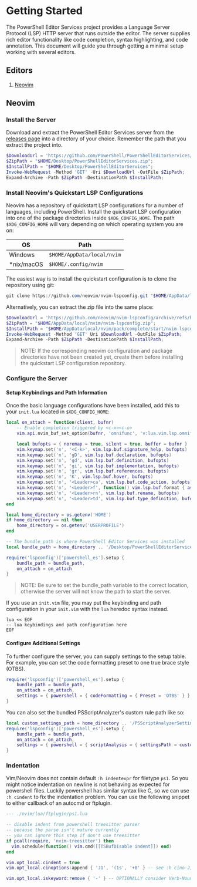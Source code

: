 # Getting Started
The PowerShell Editor Services project provides a Language Server Protocol (LSP)
HTTP server that runs outside the editor.  The server supplies rich editor
functionality like code completion, syntax highlighting, and code annotation.
This document will guide you through getting a minimal setup working with
several editors.

## Editors
1. [Neovim](#neovim)

## Neovim

### Install the Server
Download and extract the PowerShell Editor Services server from the
[releases page](https://github.com/PowerShell/PowerShellEditorServices/releases)
into a directory of your choice.  Remember the path that you extract the
project into.
```powershell
$DownloadUrl = 'https://github.com/PowerShell/PowerShellEditorServices/releases/latest/download/PowerShellEditorServices.zip';
$ZipPath = "$HOME/Desktop/PowerShellEditorServices.zip";
$InstallPath = "$HOME/Desktop/PowerShellEditorServices";
Invoke-WebRequest -Method 'GET' -Uri $DownloadUrl -OutFile $ZipPath;
Expand-Archive -Path $ZipPath -DestinationPath $InstallPath;
```

### Install Neovim's Quickstart LSP Configurations
Neovim has a repository of quickstart LSP configurations for a number of
languages, including PowerShell.  Install the quickstart LSP configuration into
one of the package directories inside `$XDG_CONFIG_HOME`.  The path
`$XDG_CONFIG_HOME` will vary depending on which operating system you are on:

| OS         | Path                       |
| ---------- | -------------------------- |
| Windows    | `$HOME/AppData/local/nvim` |
| *nix/macOS | `$HOME/.config/nvim`       |

The easiest way is to install the quickstart configuration is to clone the
repository using git:
```powershell
git clone https://github.com/neovim/nvim-lspconfig.git "$HOME/AppData/local/nvim/pack/complete/start/nvim-lspconfig"
```

Alternatively, you can extract the zip file into the same place:
```powershell
$DownloadUrl = 'https://github.com/neovim/nvim-lspconfig/archive/refs/heads/master.zip';
$ZipPath = "$HOME/AppData/local/nvim/nvim-lspconfig.zip";
$InstallPath = "$HOME/AppData/local/nvim/pack/complete/start/nvim-lspconfig";
Invoke-WebRequest -Method 'GET' Uri $DownloadUrl -OutFile $ZipPath;
Expand-Archive -Path $ZipPath -DestinationPath $InstallPath;
```

> NOTE: If the corresponding neovim configuration and package directories have
> not been created yet, create them before installing the quickstart LSP
> configuration repository.

### Configure the Server

#### Setup Keybindings and Path Information
Once the basic language configurations have been installed, add this to your
`init.lua` located in `$XDG_CONFIG_HOME`:
```lua
local on_attach = function(client, bufnr)
	-- Enable completion triggered by <c-x><c-o>
	vim.api.nvim_buf_set_option(bufnr, 'omnifunc', 'v:lua.vim.lsp.omnifunc')

	local bufopts = { noremap = true, silent = true, buffer = bufnr }
	vim.keymap.set('n', '<C-k>', vim.lsp.buf.signature_help, bufopts)
	vim.keymap.set('n', 'gD', vim.lsp.buf.declaration, bufopts)
	vim.keymap.set('n', 'gd', vim.lsp.buf.definition, bufopts)
	vim.keymap.set('n', 'gi', vim.lsp.buf.implementation, bufopts)
	vim.keymap.set('n', 'gr', vim.lsp.buf.references, bufopts)
	vim.keymap.set('n', 'K', vim.lsp.buf.hover, bufopts)
	vim.keymap.set('n', '<Leader>ca', vim.lsp.buf.code_action, bufopts)
	vim.keymap.set('n', '<Leader>f', function() vim.lsp.buf.format { async = true } end, bufopts)
	vim.keymap.set('n', '<Leader>rn', vim.lsp.buf.rename, bufopts)
	vim.keymap.set('n', '<Leader>td', vim.lsp.buf.type_definition, bufopts)
end

local home_directory = os.getenv('HOME')
if home_directory == nil then
    home_directory = os.getenv('USERPROFILE')
end

-- The bundle_path is where PowerShell Editor Services was installed
local bundle_path = home_directory .. '/Desktop/PowerShellEditorServices'

require('lspconfig')['powershell_es'].setup {
	bundle_path = bundle_path,
	on_attach = on_attach
}
```

> NOTE: Be sure to set the bundle_path variable to the correct location,
> otherwise the server will not know the path to start the server.

If you use an `init.vim` file, you may put the keybinding and path configuration
in your `init.vim` with the `lua` heredoc syntax instead.
```vim
lua << EOF
-- lua keybindings and path configuration here
EOF
```

#### Configure Additional Settings
To further configure the server, you can supply settings to the setup table.
For example, you can set the code formatting preset to one true brace style
(OTBS).
```lua
require('lspconfig')['powershell_es'].setup {
	bundle_path = bundle_path,
	on_attach = on_attach,
	settings = { powershell = { codeFormatting = { Preset = 'OTBS' } } }
}
```

You can also set the bundled PSScriptAnalyzer's custom rule path like so:
```lua
local custom_settings_path = home_directory .. '/PSScriptAnalyzerSettings.psd1'
require('lspconfig')['powershell_es'].setup {
	bundle_path = bundle_path,
	on_attach = on_attach,
	settings = { powershell = { scriptAnalysis = { settingsPath = custom_settings_path } } }
}
```

### Indentation

Vim/Neovim does not contain default `:h indentexpr` for filetype `ps1`.
So you might notice indentation on newline is not behaving as expected for powershell files.
Luckily powershell has similar syntax like C, so we can use `:h cindent` to fix the indentation problem.
You can use the following snippet to either callback of an autocmd or ftplugin.

```lua
--- ./nvim/lua/ftplugin/ps1.lua

-- disable indent from powershell treesitter parser
-- because the parse isn't mature currently
-- you can ignore this step if don't use treesitter
if pcall(require, 'nvim-treesitter') then
  vim.schedule(function() vim.cmd([[TSBufDisable indent]]) end)
end

vim.opt_local.cindent = true
vim.opt_local.cinoptions:append { 'J1', '(1s', '+0' } -- see :h cino-J, cino-(, cino-+

vim.opt_local.iskeyword:remove { '-' } -- OPTIONALLY consider Verb-Noun as a whole word
```
